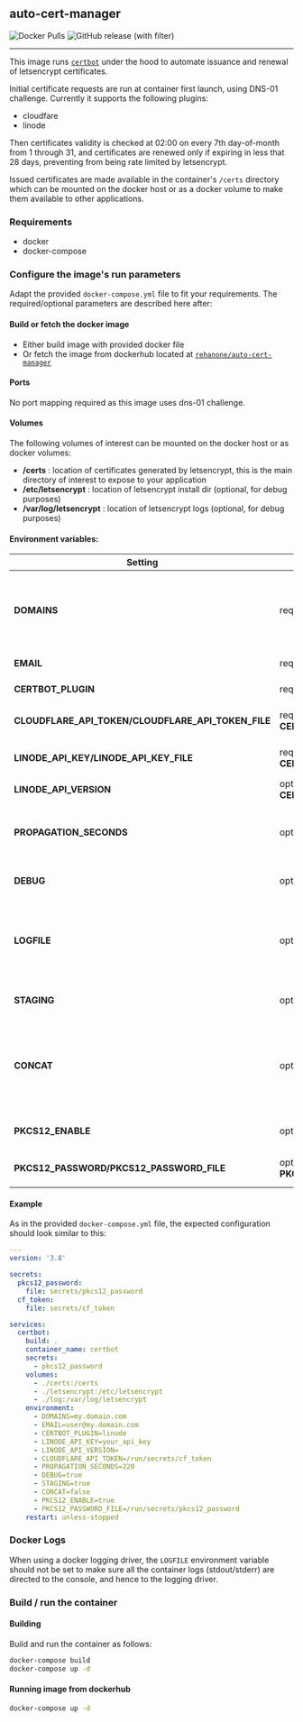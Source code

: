 ## auto-cert-manager

![Docker Pulls](https://img.shields.io/docker/pulls/rehanone/auto-cert-manager) ![GitHub release (with filter)](https://img.shields.io/github/v/release/rehanone/auto-cert-manager)

---

This image runs [`certbot`](https://certbot.eff.org/) under the hood to automate issuance and renewal of letsencrypt certificates.

Initial certificate requests are run at container first launch, using DNS-01 challenge. Currently it supports the following plugins:

  - cloudfare
  - linode

Then certificates validity is checked at 02:00 on every 7th day-of-month from 1 through 31, and certificates are renewed only if expiring in less that 28 days, preventing from being rate limited by letsencrypt.

Issued certificates are made available in the container's `/certs` directory which can be mounted on the docker host or as a docker volume to make them available to other applications.

### Requirements

- docker
- docker-compose

### Configure the image's run parameters
 Adapt the provided `docker-compose.yml` file to fit your requirements. The required/optional parameters are described here after:

#### Build or fetch the docker image

- Either build image with provided docker file
- Or fetch the image from dockerhub located at [`rehanone/auto-cert-manager`](https://hub.docker.com/repository/docker/rehanone/auto-cert-manager#)

#### Ports
No port mapping required as this image uses dns-01 challenge.

#### Volumes
The following volumes of interest can be mounted on the docker host or as docker volumes:
- **/certs** : location of certificates generated by letsencrypt, this is the main directory of interest to expose to your application
- **/etc/letsencrypt** : location of letsencrypt install dir (optional, for debug purposes)
- **/var/log/letsencrypt** : location of letsencrypt logs (optional, for debug purposes)

#### Environment variables:

Setting                  | Type     |  Description
------------------------ | -------- | ---------------------------------
**DOMAINS**              | required | Space separated list of comma separated subdomains to register the certificate with, for example: [`my.domain.com`, `sub.domain1.com,sub.domain2.com`, `my.other.domain.com sub.domain1.com,sub.domain2.com`]
**EMAIL**                | required | Email of the certificates supplicant
**CERTBOT_PLUGIN**       | required | Supported values are (`cloudflare`, `linode`)
**CLOUDFLARE_API_TOKEN/CLOUDFLARE_API_TOKEN_FILE** | required when **CERTBOT_PLUGIN=cloudflare** | Cloudflare API credentials, obtained from your [Cloudflare dashboard](https://dash.cloudflare.com/profile).
**LINODE_API_KEY/LINODE_API_KEY_FILE**       | required when **CERTBOT_PLUGIN=linode** | Linode API credentials, obtained from your Linode account’s [Applications & API Tokens page](https://cloud.linode.com/profile/tokens).
**LINODE_API_VERSION**   | optional when **CERTBOT_PLUGIN=linode** | Linode API version, normally can be left blank.
**PROPAGATION_SECONDS**  | optional | The number of seconds to wait for DNS to propagate before asking the ACME server to verify the DNS record. (Default: dependent on plugin).
**DEBUG**                | optional | whether to run letsencrypt in debug mode, refer to certbot [documentation](https://certbot.eff.org/docs/using.html#certbot-command-line-options)
**LOGFILE**              | optional | path of a file where to write the logs from the certificate request/renewal script. When not provided both stdout/stderr are directed to console which is convenient when using a docker log driver.
**STAGING**              | optional | whether to run letsencrypt in staging mode, refer to certbot [documentation](https://certbot.eff.org/docs/using.html#certbot-command-line-options)
**CONCAT**               | optional | whether to concatenate the full chain of the certificate authority with the certificate's private key. This is required for example for haproxy. Otherwise the full chain and private key are kept in separate files which is required for example for nginx and apache.
**PKCS12_ENABLE**        | optional | Enables PKCS#12 certificate convertion. The final certificate will be in */certs/{domain}.pfx* file.
**PKCS12_PASSWORD/PKCS12_PASSWORD_FILE** | optional when **PKCS12_ENABLE=true** | Enables PKCS#12 certificate convertion. The final certificate will be in */certs/{domain}.pfx* file.

#### Example
As in the provided `docker-compose.yml` file, the expected configuration should look similar to this:

```yml
---
version: '3.8'

secrets:
  pkcs12_password:
    file: secrets/pkcs12_password
  cf_token:
    file: secrets/cf_token

services:
  certbot:
    build: .
    container_name: certbot
    secrets:
      - pkcs12_password
    volumes:
      - ./certs:/certs
      - ./letsencrypt:/etc/letsencrypt
      - ./log:/var/log/letsencrypt
    environment:
      - DOMAINS=my.domain.com
      - EMAIL=user@my.domain.com
      - CERTBOT_PLUGIN=linode
      - LINODE_API_KEY=your_api_key
      - LINODE_API_VERSION=
      - CLOUDFLARE_API_TOKEN=/run/secrets/cf_token
      - PROPAGATION_SECONDS=220
      - DEBUG=true
      - STAGING=true
      - CONCAT=false
      - PKCS12_ENABLE=true
      - PKCS12_PASSWORD_FILE=/run/secrets/pkcs12_password
    restart: unless-stopped
```

### Docker Logs
When using a docker logging driver, the `LOGFILE` environment variable should not be set to make sure all the container logs (stdout/stderr) are directed to the console, and hence to the logging driver.

### Build / run the container

#### Building
Build and run the container as follows:
```sh
docker-compose build
docker-compose up -d
```

#### Running image from dockerhub
```sh
docker-compose up -d
```
